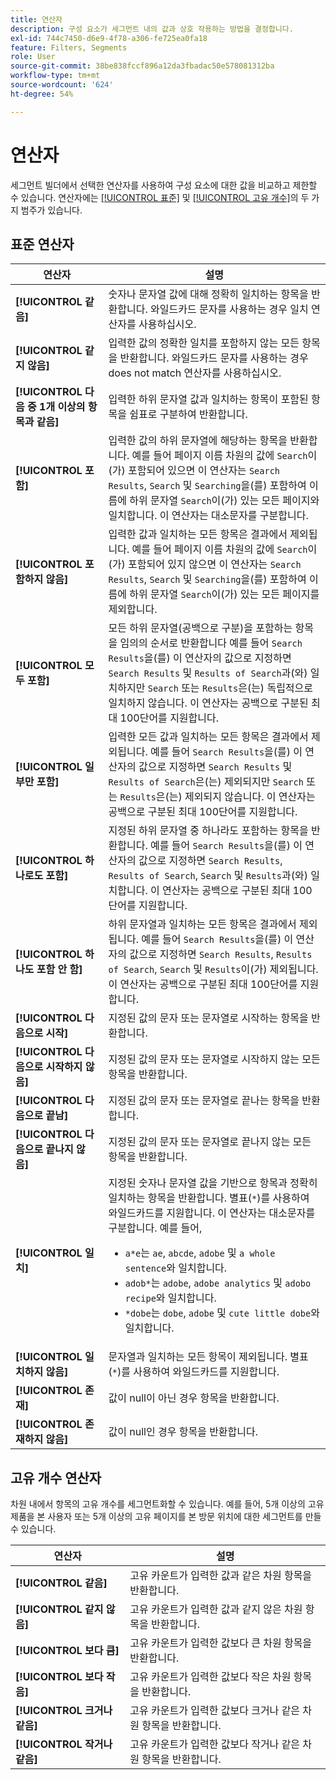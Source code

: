 ```yaml
---
title: 연산자
description: 구성 요소가 세그먼트 내의 값과 상호 작용하는 방법을 결정합니다.
exl-id: 744c7450-d6e9-4f78-a306-fe725ea0fa18
feature: Filters, Segments
role: User
source-git-commit: 38be838fccf896a12da3fbadac50e578081312ba
workflow-type: tm+mt
source-wordcount: '624'
ht-degree: 54%

---
```


# 연산자

세그먼트 빌더에서 선택한 연산자를 사용하여 구성 요소에 대한 값을 비교하고 제한할 수 있습니다. 연산자에는 [[!UICONTROL 표준]](#standard-operators) 및 [[!UICONTROL 고유 개수]](#distinct-count-operators)의 두 가지 범주가 있습니다.

## 표준 연산자

| 연산자 | 설명 |
| --- | --- |
| **[!UICONTROL 같음]** | 숫자나 문자열 값에 대해 정확히 일치하는 항목을 반환합니다. 와일드카드 문자를 사용하는 경우 일치 연산자를 사용하십시오. |
| **[!UICONTROL 같지 않음]** | 입력한 값의 정확한 일치를 포함하지 않는 모든 항목을 반환합니다.  와일드카드 문자를 사용하는 경우 does not match 연산자를 사용하십시오. |
| **[!UICONTROL 다음 중 1개 이상의 항목과 같음]** | 입력한 하위 문자열 값과 일치하는 항목이 포함된 항목을 쉼표로 구분하여 반환합니다. |
| **[!UICONTROL 포함]** | 입력한 값의 하위 문자열에 해당하는 항목을 반환합니다. 예를 들어 페이지 이름 차원의 값에 `Search`이(가) 포함되어 있으면 이 연산자는 `Search Results`, `Search` 및 `Searching`을(를) 포함하여 이름에 하위 문자열 `Search`이(가) 있는 모든 페이지와 일치합니다. 이 연산자는 대소문자를 구분합니다. |
| **[!UICONTROL 포함하지 않음]** | 입력한 값과 일치하는 모든 항목은 결과에서 제외됩니다. 예를 들어 페이지 이름 차원의 값에 `Search`이(가) 포함되어 있지 않으면 이 연산자는 `Search Results`, `Search` 및 `Searching`을(를) 포함하여 이름에 하위 문자열 `Search`이(가) 있는 모든 페이지를 제외합니다. |
| **[!UICONTROL 모두 포함]** | 모든 하위 문자열(공백으로 구분)을 포함하는 항목을 임의의 순서로 반환합니다 예를 들어 `Search Results`을(를) 이 연산자의 값으로 지정하면 `Search Results` 및 `Results of Search`과(와) 일치하지만 `Search` 또는 `Results`은(는) 독립적으로 일치하지 않습니다. 이 연산자는 공백으로 구분된 최대 100단어를 지원합니다. |
| **[!UICONTROL 일부만 포함]** | 입력한 모든 값과 일치하는 모든 항목은 결과에서 제외됩니다. 예를 들어 `Search Results`을(를) 이 연산자의 값으로 지정하면 `Search Results` 및 `Results of Search`은(는) 제외되지만 `Search` 또는 `Results`은(는) 제외되지 않습니다. 이 연산자는 공백으로 구분된 최대 100단어를 지원합니다. |
| **[!UICONTROL 하나로도 포함]** | 지정된 하위 문자열 중 하나라도 포함하는 항목을 반환합니다. 예를 들어 `Search Results`을(를) 이 연산자의 값으로 지정하면 `Search Results`, `Results of Search`, `Search` 및 `Results`과(와) 일치합니다. 이 연산자는 공백으로 구분된 최대 100단어를 지원합니다. |
| **[!UICONTROL 하나도 포함 안 함]** | 하위 문자열과 일치하는 모든 항목은 결과에서 제외됩니다. 예를 들어 `Search Results`을(를) 이 연산자의 값으로 지정하면 `Search Results`, `Results of Search`, `Search` 및 `Results`이(가) 제외됩니다. 이 연산자는 공백으로 구분된 최대 100단어를 지원합니다. |
| **[!UICONTROL 다음으로 시작]** | 지정된 값의 문자 또는 문자열로 시작하는 항목을 반환합니다. |
| **[!UICONTROL 다음으로 시작하지 않음]** | 지정된 값의 문자 또는 문자열로 시작하지 않는 모든 항목을 반환합니다. |
| **[!UICONTROL 다음으로 끝남]** | 지정된 값의 문자 또는 문자열로 끝나는 항목을 반환합니다. |
| **[!UICONTROL 다음으로 끝나지 않음]** | 지정된 값의 문자 또는 문자열로 끝나지 않는 모든 항목을 반환합니다. |
| **[!UICONTROL 일치]** | 지정된 숫자나 문자열 값을 기반으로 항목과 정확히 일치하는 항목을 반환합니다. 별표(`*`)를 사용하여 와일드카드를 지원합니다. 이 연산자는 대소문자를 구분합니다. 예를 들어,<ul><li>`a*e`는 `ae`, `abcde`, `adobe` 및 `a whole sentence`와 일치합니다.</li><li>`adob*`는 `adobe`, `adobe analytics` 및 `adobo recipe`와 일치합니다.</li><li>`*dobe`는 `dobe`, `adobe` 및 `cute little dobe`와 일치합니다.</li></ul> |
| **[!UICONTROL 일치하지 않음]** | 문자열과 일치하는 모든 항목이 제외됩니다. 별표(`*`)를 사용하여 와일드카드를 지원합니다. |
| **[!UICONTROL 존재]** | 값이 null이 아닌 경우 항목을 반환합니다. |
| **[!UICONTROL 존재하지 않음]** | 값이 null인 경우 항목을 반환합니다. |

## 고유 개수 연산자

차원 내에서 항목의 고유 개수를 세그먼트화할 수 있습니다. 예를 들어, 5개 이상의 고유 제품을 본 사용자 또는 5개 이상의 고유 페이지를 본 방문 위치에 대한 세그먼트를 만들 수 있습니다.

| 연산자 | 설명 |
| --- | --- |
| **[!UICONTROL 같음]** | 고유 카운트가 입력한 값과 같은 차원 항목을 반환합니다. |
| **[!UICONTROL 같지 않음]** | 고유 카운트가 입력한 값과 같지 않은 차원 항목을 반환합니다. |
| **[!UICONTROL 보다 큼]** | 고유 카운트가 입력한 값보다 큰 차원 항목을 반환합니다. |
| **[!UICONTROL 보다 작음]** | 고유 카운트가 입력한 값보다 작은 차원 항목을 반환합니다. |
| **[!UICONTROL 크거나 같음]** | 고유 카운트가 입력한 값보다 크거나 같은 차원 항목을 반환합니다. |
| **[!UICONTROL 작거나 같음]** | 고유 카운트가 입력한 값보다 작거나 같은 차원 항목을 반환합니다. |
